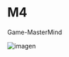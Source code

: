 # M4
Game-MasterMind

![imagen](https://user-images.githubusercontent.com/9555509/166882782-2942d512-b001-4d15-a21e-b70c05f92327.png)

